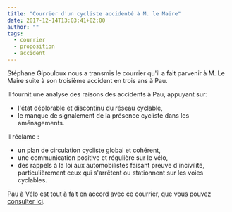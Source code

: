 ```yaml
---
title: "Courrier d'un cycliste accidenté à M. le Maire"
date: 2017-12-14T13:03:41+02:00
author: ""
tags:
  - courrier
  - proposition
  - accident
---
```

Stéphane Gipouloux nous a transmis le courrier qu'il a fait parvenir à M. Le Maire
suite à son troisième accident en trois ans à Pau.

Il fournit une analyse des raisons des accidents à Pau, appuyant sur:

* l'état déplorable et discontinu du réseau cyclable,
* le manque de signalement de la présence cycliste dans les aménagements.

Il réclame :

* un plan de circulation cycliste global et cohérent,
* une communication positive et régulière sur le vélo,
* des rappels à la loi aux automobilistes faisant preuve d'incivilité,
  particulièrement ceux qui s'arrêtent ou stationnent sur les voies cyclables.

Pau à Vélo est tout à fait en accord avec ce courrier, que vous pouvez [consulter
ici](courrier-gipouloux-au-maire-de-pau.pdf).
